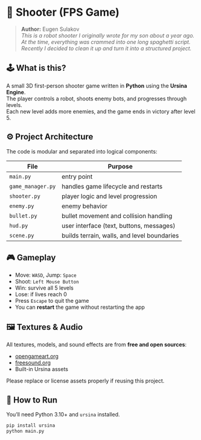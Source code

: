 # 📘 Shooter (FPS Game)

> **Author:** Eugen Sulakov  
> *This is a robot shooter I originally wrote for my son about a year ago. At the time, everything was crammed into one long spaghetti script. Recently I decided to clean it up and turn it into a structured project.*

## 🕹️ What is this?

A small 3D first-person shooter game written in **Python** using the **Ursina Engine**.  
The player controls a robot, shoots enemy bots, and progresses through levels.  
Each new level adds more enemies, and the game ends in victory after level 5.

## ⚙️ Project Architecture

The code is modular and separated into logical components:

| File             | Purpose                                      |
|------------------|----------------------------------------------|
| `main.py`        | entry point                                  |
| `game_manager.py`| handles game lifecycle and restarts          |
| `shooter.py`     | player logic and level progression           |
| `enemy.py`       | enemy behavior                               |
| `bullet.py`      | bullet movement and collision handling       |
| `hud.py`         | user interface (text, buttons, messages)     |
| `scene.py`       | builds terrain, walls, and level boundaries  |

## 🎮 Gameplay

- Move: `WASD`, Jump: `Space`
- Shoot: `Left Mouse Button`
- Win: survive all 5 levels
- Lose: if lives reach 0
- Press `Escape` to quit the game
- You can **restart** the game without restarting the app

## 🖼️ Textures & Audio

All textures, models, and sound effects are from **free and open sources**:

- [opengameart.org](https://opengameart.org)
- [freesound.org](https://freesound.org)
- Built-in Ursina assets

Please replace or license assets properly if reusing this project.

## 🚀 How to Run

You’ll need Python 3.10+ and `ursina` installed.

```bash
pip install ursina
python main.py
```